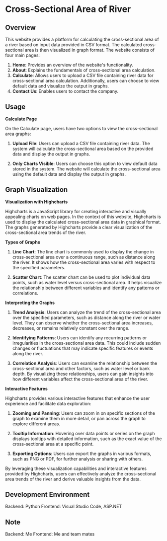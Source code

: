# **Cross-Sectional Area of River**

## **Overview**

This website provides a platform for calculating the cross-sectional area of a river based on input data provided in CSV format. The calculated cross-sectional area is then visualized in graph format. The website consists of four main pages:

1. **Home**: Provides an overview of the website's functionality.
2. **About**: Explains the fundamentals of cross-sectional area calculation.
3. **Calculate**: Allows users to upload a CSV file containing river data for cross-sectional area calculation. Additionally, users can choose to view default data and visualize the output in graphs.
4. **Contact Us**: Enables users to contact the company.

## **Usage**
**Calculate Page**

On the Calculate page, users have two options to view the cross-sectional area graphs:

1. **Upload File**: Users can upload a CSV file containing river data. The system will calculate the cross-sectional area based on the provided data and display the output in graphs.

2. **Only Charts Visible**: Users can choose this option to view default data stored in the system. The website will calculate the cross-sectional area using the default data and display the output in graphs.

## **Graph Visualization**

**Visualization with Highcharts**

Highcharts is a JavaScript library for creating interactive and visually appealing charts on web pages. In the context of this website, Highcharts is used to display the calculated cross-sectional area data in graphical format. The graphs generated by Highcharts provide a clear visualization of the cross-sectional area trends of the river.

**Types of Graphs**

1. **Line Chart**: The line chart is commonly used to display the change in cross-sectional area over a continuous range, such as distance along the river. It shows how the cross-sectional area varies with respect to the specified parameters.

2. **Scatter Chart**: The scatter chart can be used to plot individual data points, such as water level versus cross-sectional area. It helps visualize the relationship between different variables and identify any patterns or correlations.

**Interpreting the Graphs**

1. **Trend Analysis**: Users can analyze the trend of the cross-sectional area over the specified parameters, such as distance along the river or water level. They can observe whether the cross-sectional area increases, decreases, or remains relatively constant over the range.

2. **Identifying Patterns**: Users can identify any recurring patterns or irregularities in the cross-sectional area data. This could include sudden changes or fluctuations that may indicate specific features or events along the river.

3. **Correlation Analysis**: Users can examine the relationship between the cross-sectional area and other factors, such as water level or bank depth. By visualizing these relationships, users can gain insights into how different variables affect the cross-sectional area of the river.

**Interactive Features**

Highcharts provides various interactive features that enhance the user experience and facilitate data exploration:

1. **Zooming and Panning**: Users can zoom in on specific sections of the graph to examine them in more detail, or pan across the graph to explore different areas.

2. **Tooltip Information**: Hovering over data points or series on the graph displays tooltips with detailed information, such as the exact value of the cross-sectional area at a specific point.

3. **Exporting Options**: Users can export the graphs in various formats, such as PNG or PDF, for further analysis or sharing with others.

By leveraging these visualization capabilities and interactive features provided by Highcharts, users can effectively analyze the cross-sectional area trends of the river and derive valuable insights from the data.

## **Development Environment**
Backend: Python
Frontend: Visual Studio Code, ASP.NET

## **Note**
Backend: Me
Frontend: Me and team mates
